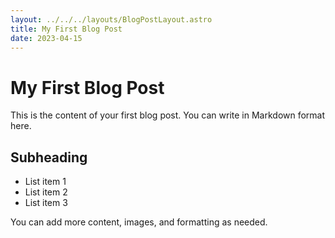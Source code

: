 ```yaml
---
layout: ../../../layouts/BlogPostLayout.astro
title: My First Blog Post
date: 2023-04-15
---
```


# My First Blog Post

This is the content of your first blog post. You can write in Markdown format here.

## Subheading

- List item 1
- List item 2
- List item 3

You can add more content, images, and formatting as needed.